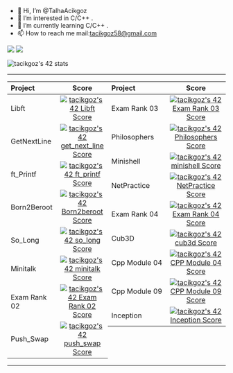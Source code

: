 - 👋 Hi, I’m @TalhaAcikgoz
- 👀 I’m interested in C/C++ .
- 🌱 I’m currently learning C/C++ .
- 📫 How to reach me mail:tacikgoz58@gmail.com

<img src="https://github-readme-stats.vercel.app/api?username=TalhaAcikgoz&show_icons=true" /> <img src="https://github-readme-streak-stats.herokuapp.com/?user=TalhaAcikgoz" />

![tacikgoz's 42 stats](https://badge42.vercel.app/api/v2/cljo25iv5000608mtgxrnol1t/stats?cursusId=21&coalitionId=359)

<table width="80%" align="center">
  <tr style="display:flex; justify-content:space-around; padding:0;">
  <td style="padding:0; margin:0;">

|Project|Score|
| :-	|	:-:	|
| Libft <img width=150>| [![tacikgoz's 42 Libft Score](https://badge42.vercel.app/api/v2/cljo25iv5000608mtgxrnol1t/project/2473148)](https://github.com/JaeSeoKim/badge42)|
| GetNextLine | [![tacikgoz's 42 get_next_line Score](https://badge42.vercel.app/api/v2/cljo25iv5000608mtgxrnol1t/project/2518805)](https://github.com/JaeSeoKim/badge42)|
| ft_Printf | [![tacikgoz's 42 ft_printf Score](https://badge42.vercel.app/api/v2/cljo25iv5000608mtgxrnol1t/project/2529568)](https://github.com/JaeSeoKim/badge42)|
| Born2Beroot | [![tacikgoz's 42 Born2beroot Score](https://badge42.vercel.app/api/v2/cljo25iv5000608mtgxrnol1t/project/2562170)](https://github.com/JaeSeoKim/badge42)|
| So_Long | [![tacikgoz's 42 so_long Score](https://badge42.vercel.app/api/v2/cljo25iv5000608mtgxrnol1t/project/2570355)](https://github.com/JaeSeoKim/badge42)|
| Minitalk | [![tacikgoz's 42 minitalk Score](https://badge42.vercel.app/api/v2/cljo25iv5000608mtgxrnol1t/project/2587493)](https://github.com/JaeSeoKim/badge42)|
| Exam Rank 02 | [![tacikgoz's 42 Exam Rank 02 Score](https://badge42.vercel.app/api/v2/cljo25iv5000608mtgxrnol1t/project/2635462)](https://github.com/JaeSeoKim/badge42)|
| Push_Swap | [![tacikgoz's 42 push_swap Score](https://badge42.vercel.app/api/v2/cljo25iv5000608mtgxrnol1t/project/2570354)](https://github.com/JaeSeoKim/badge42)|

  </td>
  <td style="padding:0; margin:0;"> 

|Project|Score|
| :-	|	:-:	|
| Exam Rank 03 <img width=150>| [![tacikgoz's 42 Exam Rank 03 Score](https://badge42.vercel.app/api/v2/cljo25iv5000608mtgxrnol1t/project/2810284)](https://github.com/JaeSeoKim/badge42)|
| Philosophers | [![tacikgoz's 42 Philosophers Score](https://badge42.vercel.app/api/v2/cljo25iv5000608mtgxrnol1t/project/2806093)](https://github.com/JaeSeoKim/badge42)|
| Minishell | [![tacikgoz's 42 minishell Score](https://badge42.vercel.app/api/v2/cljo25iv5000608mtgxrnol1t/project/2806094)](https://github.com/JaeSeoKim/badge42)|
| NetPractice | [![tacikgoz's 42 NetPractice Score](https://badge42.vercel.app/api/v2/cljo25iv5000608mtgxrnol1t/project/2927513)](https://github.com/JaeSeoKim/badge42)|
| Exam Rank 04 | [![tacikgoz's 42 Exam Rank 04 Score](https://badge42.vercel.app/api/v2/cljo25iv5000608mtgxrnol1t/project/3010969)](https://github.com/JaeSeoKim/badge42)|
| Cub3D | [![tacikgoz's 42 cub3d Score](https://badge42.vercel.app/api/v2/cljo25iv5000608mtgxrnol1t/project/2927515)](https://github.com/JaeSeoKim/badge42)|
| Cpp Module 04 | [![tacikgoz's 42 CPP Module 04 Score](https://badge42.vercel.app/api/v2/cljo25iv5000608mtgxrnol1t/project/3049224)](https://github.com/JaeSeoKim/badge42)|
| Cpp Module 09 | [![tacikgoz's 42 CPP Module 09 Score](https://badge42.vercel.app/api/v2/cljo25iv5000608mtgxrnol1t/project/3106788)](https://github.com/JaeSeoKim/badge42)|
| Inception | [![tacikgoz's 42 Inception Score](https://badge42.vercel.app/api/v2/cljo25iv5000608mtgxrnol1t/project/3121135)](https://github.com/JaeSeoKim/badge42)|
  </td></tr>
  </table>
<!---
TalhaAcikgoz/TalhaAcikgoz is a ✨ special ✨ repository because its `README.md` (this file) appears on your GitHub profile.
You can click the Preview link to take a look at your changes.
--->
